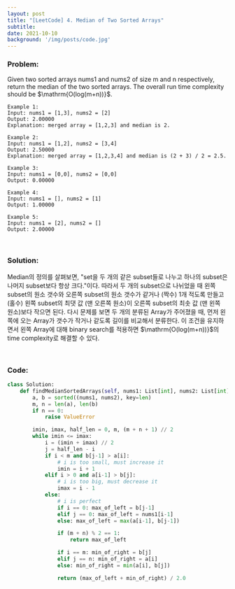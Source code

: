 ```yaml
---
layout: post
title: "[LeetCode] 4. Median of Two Sorted Arrays"
subtitle: 
date: 2021-10-10
background: '/img/posts/code.jpg'
---
```

<h3>Problem:</h3>
<p>
Given two sorted arrays nums1 and nums2 of size m and n respectively, return the median of the two sorted arrays.
The overall run time complexity should be $\mathrm{O(log(m+n))}$.
</p>

```
Example 1:
Input: nums1 = [1,3], nums2 = [2]
Output: 2.00000
Explanation: merged array = [1,2,3] and median is 2.

Example 2:
Input: nums1 = [1,2], nums2 = [3,4]
Output: 2.50000
Explanation: merged array = [1,2,3,4] and median is (2 + 3) / 2 = 2.5.

Example 3:
Input: nums1 = [0,0], nums2 = [0,0]
Output: 0.00000

Example 4:
Input: nums1 = [], nums2 = [1]
Output: 1.00000

Example 5:
Input: nums1 = [2], nums2 = []
Output: 2.00000
```

<br/>
<h3>Solution:</h3>

<p>
Median의 정의를 살펴보면, "set을 두 개의 같은 subset들로 나누고 하나의 subset은 나머지 subset보다 항상 크다."이다.
따라서 두 개의 subset으로 나뉘었을 때 왼쪽 subset의 원소 갯수와 오른쪽 subset의 원소 갯수가 같거나 (짝수) 1개 적도록 만들고 (홀수)
왼쪽 subset의 최댓 값 (맨 오른쪽 원소)이 오른쪽 subset의 최솟 값 (맨 왼쪽 원소)보다 작으면 된다.
다시 문제를 보면 두 개의 분류된 Array가 주어졌을 때, 먼저 왼쪽에 오는 Array가 갯수가 작거나 같도록 길이를 비교해서 분류한다.
이 조건을 유지하면서 왼쪽 Array에 대해 binary search를 적용하면 $\mathrm{O(log(m+n))}$의 time complexity로 해결할 수 있다.
</p>

<br/>
<h3>Code:</h3>

```python
class Solution:
    def findMedianSortedArrays(self, nums1: List[int], nums2: List[int]) -> float:
        a, b = sorted((nums1, nums2), key=len)
        m, n = len(a), len(b)
        if n == 0:
            raise ValueError

        imin, imax, half_len = 0, m, (m + n + 1) // 2
        while imin <= imax:
            i = (imin + imax) // 2
            j = half_len - i
            if i < m and b[j-1] > a[i]:
                # i is too small, must increase it
                imin = i + 1
            elif i > 0 and a[i-1] > b[j]:
                # i is too big, must decrease it
                imax = i - 1
            else:
                # i is perfect
                if i == 0: max_of_left = b[j-1]
                elif j == 0: max_of_left = nums1[i-1]
                else: max_of_left = max(a[i-1], b[j-1])

                if (m + n) % 2 == 1:
                    return max_of_left

                if i == m: min_of_right = b[j]
                elif j == n: min_of_right = a[i]
                else: min_of_right = min(a[i], b[j])

                return (max_of_left + min_of_right) / 2.0
```
